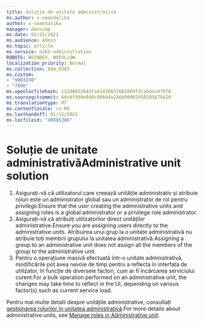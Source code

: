 ```yaml
---
title: Soluție de unitate administrativă
ms.author: v-smandalika
author: v-smandalika
manager: dansimp
ms.date: 01/15/2021
ms.audience: Admin
ms.topic: article
ms.service: o365-administration
ROBOTS: NOINDEX, NOFOLLOW
localization_priority: Normal
ms.collection: Adm_O365
ms.custom:
- "9003230"
- "7896"
ms.openlocfilehash: c32d0652642fa4143b037662809f3ca5dec079f0
ms.sourcegitcommit: 6dc6f999e840c90694a246b90062950205679420
ms.translationtype: MT
ms.contentlocale: ro-RO
ms.lasthandoff: 01/15/2021
ms.locfileid: "49885386"
---
```

# <a name="administrative-unit-solution"></a><span data-ttu-id="12614-102">Soluție de unitate administrativă</span><span class="sxs-lookup"><span data-stu-id="12614-102">Administrative unit solution</span></span>

1. <span data-ttu-id="12614-103">Asigurați-vă că utilizatorul care creează unitățile administrativ și atribuie roluri este un administrator global sau un administrator de rol pentru privilegii.</span><span class="sxs-lookup"><span data-stu-id="12614-103">Ensure that the user creating the administrative units and assigning roles is a global administrator or a privilege role administrator.</span></span>
2. <span data-ttu-id="12614-104">Asigurați-vă că atribuiți utilizatorilor direct unităților administrative.</span><span class="sxs-lookup"><span data-stu-id="12614-104">Ensure you are assigning users directly to the administrative units.</span></span> <span data-ttu-id="12614-105">Atribuirea unui grup la o unitate administrativă nu atribuie toți membrii grupului la unitatea administrativă.</span><span class="sxs-lookup"><span data-stu-id="12614-105">Assigning a group to an administrative unit does not assign all the members of the group to the administrative unit.</span></span>
3. <span data-ttu-id="12614-106">Pentru o operațiune masivă efectuată într-o unitate administrativă, modificările pot avea nevoie de timp pentru a reflecta în interfața de utilizator, în funcție de diversele factori, cum ar fi încărcarea serviciului curent.</span><span class="sxs-lookup"><span data-stu-id="12614-106">For a bulk operation performed on an administrative unit, the changes may take time to reflect in the UI, depending on various factor(s) such as current service load.</span></span>

<span data-ttu-id="12614-107">Pentru mai multe detalii despre unitățile administrative, consultați [gestionarea rolurilor în unitatea administrativă](https://docs.microsoft.com/azure/active-directory/roles/administrative-units).</span><span class="sxs-lookup"><span data-stu-id="12614-107">For more details about administrative units, see [Manage roles in Administrative unit](https://docs.microsoft.com/azure/active-directory/roles/administrative-units).</span></span>
